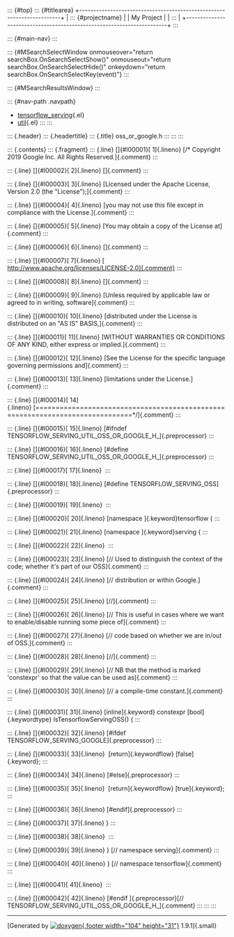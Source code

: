 ::: {#top}
::: {#titlearea}
+-----------------------------------------------------------------------+
| ::: {#projectname}                                                    |
| My Project                                                            |
| :::                                                                   |
+-----------------------------------------------------------------------+
:::

::: {#main-nav}
:::

::: {#MSearchSelectWindow onmouseover="return searchBox.OnSearchSelectShow()" onmouseout="return searchBox.OnSearchSelectHide()" onkeydown="return searchBox.OnSearchSelectKey(event)"}
:::

::: {#MSearchResultsWindow}
:::

::: {#nav-path .navpath}
-   [tensorflow\_serving](dir_bbc8937306723ff096d79d77f4a73363.html){.el}
-   [util](dir_1303efdc8de326749a332c6a57186055.html){.el}
:::
:::

::: {.header}
::: {.headertitle}
::: {.title}
oss\_or\_google.h
:::
:::
:::

::: {.contents}
::: {.fragment}
::: {.line}
[]{#l00001}[ 1]{.lineno} [/\* Copyright 2019 Google Inc. All Rights
Reserved.]{.comment}
:::

::: {.line}
[]{#l00002}[ 2]{.lineno} []{.comment}
:::

::: {.line}
[]{#l00003}[ 3]{.lineno} [Licensed under the Apache License, Version 2.0
(the \"License\");]{.comment}
:::

::: {.line}
[]{#l00004}[ 4]{.lineno} [you may not use this file except in compliance
with the License.]{.comment}
:::

::: {.line}
[]{#l00005}[ 5]{.lineno} [You may obtain a copy of the License
at]{.comment}
:::

::: {.line}
[]{#l00006}[ 6]{.lineno} []{.comment}
:::

::: {.line}
[]{#l00007}[ 7]{.lineno} [
http://www.apache.org/licenses/LICENSE-2.0]{.comment}
:::

::: {.line}
[]{#l00008}[ 8]{.lineno} []{.comment}
:::

::: {.line}
[]{#l00009}[ 9]{.lineno} [Unless required by applicable law or agreed to
in writing, software]{.comment}
:::

::: {.line}
[]{#l00010}[ 10]{.lineno} [distributed under the License is distributed
on an \"AS IS\" BASIS,]{.comment}
:::

::: {.line}
[]{#l00011}[ 11]{.lineno} [WITHOUT WARRANTIES OR CONDITIONS OF ANY KIND,
either express or implied.]{.comment}
:::

::: {.line}
[]{#l00012}[ 12]{.lineno} [See the License for the specific language
governing permissions and]{.comment}
:::

::: {.line}
[]{#l00013}[ 13]{.lineno} [limitations under the License.]{.comment}
:::

::: {.line}
[]{#l00014}[
14]{.lineno} [==============================================================================\*/]{.comment}
:::

::: {.line}
[]{#l00015}[ 15]{.lineno} [\#ifndef
TENSORFLOW\_SERVING\_UTIL\_OSS\_OR\_GOOGLE\_H\_]{.preprocessor}
:::

::: {.line}
[]{#l00016}[ 16]{.lineno} [\#define
TENSORFLOW\_SERVING\_UTIL\_OSS\_OR\_GOOGLE\_H\_]{.preprocessor}
:::

::: {.line}
[]{#l00017}[ 17]{.lineno} 
:::

::: {.line}
[]{#l00018}[ 18]{.lineno} [\#define
TENSORFLOW\_SERVING\_OSS]{.preprocessor}
:::

::: {.line}
[]{#l00019}[ 19]{.lineno} 
:::

::: {.line}
[]{#l00020}[ 20]{.lineno} [namespace ]{.keyword}tensorflow {
:::

::: {.line}
[]{#l00021}[ 21]{.lineno} [namespace ]{.keyword}serving {
:::

::: {.line}
[]{#l00022}[ 22]{.lineno} 
:::

::: {.line}
[]{#l00023}[ 23]{.lineno} [// Used to distinguish the context of the
code; whether it\'s part of our OSS]{.comment}
:::

::: {.line}
[]{#l00024}[ 24]{.lineno} [// distribution or within Google.]{.comment}
:::

::: {.line}
[]{#l00025}[ 25]{.lineno} [//]{.comment}
:::

::: {.line}
[]{#l00026}[ 26]{.lineno} [// This is useful in cases where we want to
enable/disable running some piece of]{.comment}
:::

::: {.line}
[]{#l00027}[ 27]{.lineno} [// code based on whether we are in/out of
OSS.]{.comment}
:::

::: {.line}
[]{#l00028}[ 28]{.lineno} [//]{.comment}
:::

::: {.line}
[]{#l00029}[ 29]{.lineno} [// NB that the method is marked \'constexpr\'
so that the value can be used as]{.comment}
:::

::: {.line}
[]{#l00030}[ 30]{.lineno} [// a compile-time constant.]{.comment}
:::

::: {.line}
[]{#l00031}[ 31]{.lineno} [inline]{.keyword} constexpr
[bool]{.keywordtype} IsTensorflowServingOSS() {
:::

::: {.line}
[]{#l00032}[ 32]{.lineno} [\#ifdef
TENSORFLOW\_SERVING\_GOOGLE]{.preprocessor}
:::

::: {.line}
[]{#l00033}[ 33]{.lineno}  [return]{.keywordflow} [false]{.keyword};
:::

::: {.line}
[]{#l00034}[ 34]{.lineno} [\#else]{.preprocessor}
:::

::: {.line}
[]{#l00035}[ 35]{.lineno}  [return]{.keywordflow} [true]{.keyword};
:::

::: {.line}
[]{#l00036}[ 36]{.lineno} [\#endif]{.preprocessor}
:::

::: {.line}
[]{#l00037}[ 37]{.lineno} }
:::

::: {.line}
[]{#l00038}[ 38]{.lineno} 
:::

::: {.line}
[]{#l00039}[ 39]{.lineno} } [// namespace serving]{.comment}
:::

::: {.line}
[]{#l00040}[ 40]{.lineno} } [// namespace tensorflow]{.comment}
:::

::: {.line}
[]{#l00041}[ 41]{.lineno} 
:::

::: {.line}
[]{#l00042}[ 42]{.lineno} [\#endif ]{.preprocessor}[//
TENSORFLOW\_SERVING\_UTIL\_OSS\_OR\_GOOGLE\_H\_]{.comment}
:::
:::
:::

------------------------------------------------------------------------

[Generated by [![doxygen](doxygen.svg){.footer width="104"
height="31"}](https://www.doxygen.org/index.html) 1.9.1]{.small}
